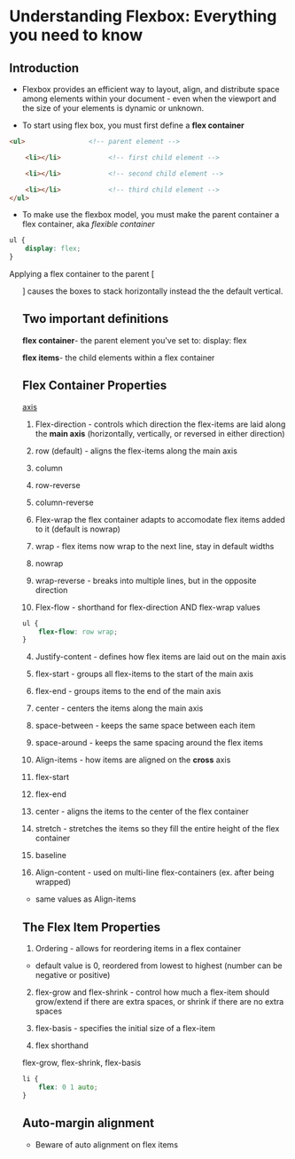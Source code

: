 # Understanding Flexbox: Everything you need to know

## Introduction

- Flexbox provides an efficient way to layout, align, and distribute space among elements within your document - even when the viewport and the size of your elements is dynamic or unknown.

- To start using flex box, you must first define a **flex container**

```html
<ul>                <!-- parent element -->

    <li></li>            <!-- first child element -->

    <li></li>            <!-- second child element -->

    <li></li>            <!-- third child element -->
</ul>
```

- To make use the flexbox model, you must make the parent container a flex container, aka *flexible container*

```css
ul {
    display: flex;
}
```

Applying a flex container to the parent [<ul>] causes the boxes to stack horizontally instead the the default vertical.

## Two important definitions

**flex container**- the parent element you've set to: display: flex

**flex items**- the child elements within a flex container

## Flex Container Properties

[axis](https://i.imgur.com/6HL57uT.png)

1. Flex-direction - controls which direction the flex-items are laid along the **main axis** (horizontally, vertically, or reversed in either direction)

  1. row (default) - aligns the flex-items along the main axis

  2. column

  3. row-reverse

  4. column-reverse

2. Flex-wrap the flex container adapts to accomodate flex items added to it (default is nowrap)

  1. wrap - flex items now wrap to the next line, stay in default widths

  2. nowrap

  3. wrap-reverse - breaks into multiple lines, but in the opposite direction

3. Flex-flow - shorthand for flex-direction AND flex-wrap values

```css
ul {
    flex-flow: row wrap;
}
```

4. Justify-content - defines how flex items are laid out on the main axis

  1. flex-start - groups all flex-items to the start of the main axis

  2. flex-end - groups items to the end of the main axis

  3. center - centers the items along the main axis

  4. space-between - keeps the same space between each item

  5. space-around - keeps the same spacing around the flex items

5. Align-items - how items are aligned on the **cross** axis

  1. flex-start

  2. flex-end

  3. center - aligns the items to the center of the flex container

  4. stretch - stretches the items so they fill the entire height of the flex container

  5. baseline

6. Align-content - used on multi-line flex-containers (ex. after being wrapped)

  - same values as Align-items

## The Flex Item Properties

1. Ordering - allows for reordering items in a flex container

  - default value is 0, reordered from lowest to highest (number can be negative or positive)

2. flex-grow and flex-shrink - control how much a flex-item should grow/extend if there are extra spaces, or shrink if there are no extra spaces

3. flex-basis - specifies the initial size of a flex-item

4. flex shorthand

flex-grow, flex-shrink, flex-basis

```css
li {
    flex: 0 1 auto;
}
```

## Auto-margin alignment

- Beware of auto alignment on flex items


